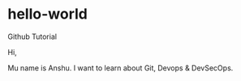 # hello-world
Github Tutorial

Hi,

Mu name is Anshu. I want to learn about Git, Devops & DevSecOps.
